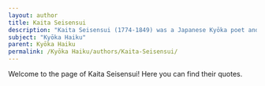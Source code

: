 ```yaml
---
layout: author
title: Kaita Seisensui
description: "Kaita Seisensui (1774-1849) was a Japanese Kyōka poet and teacher, known for his clever use of puns and playful language. His work often engaged with themes of nature, reflecting the subtleties of life in a natural setting."
subject: "Kyōka Haiku"
parent: Kyōka Haiku
permalink: /Kyōka Haiku/authors/Kaita-Seisensui/
---
```


Welcome to the page of Kaita Seisensui! Here you can find their quotes.
